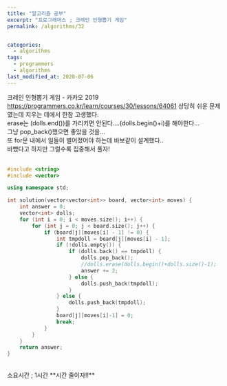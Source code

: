 ```yaml
---
title: "알고리즘 공부"
excerpt: "프로그래머스 ; 크레인 인형뽑기 게임"
permalink: /algorithms/32


categories:
  - algorithms
tags:
  - programmers
  - algorithms
last_modified_at: 2020-07-06
---
```

크레인 인형뽑기 게임 - 카카오 2019  
<https://programmers.co.kr/learn/courses/30/lessons/64061>
상당히 쉬운 문제였는데 지우는 데에서 한참 고생했다.  
erase는 (dolls.end())를 가리키면 안된다....(dolls.begin()+i)를 해야한다...  
그냥 pop_back()했으면 좋았을 것을...  
또 for문 내에서 일들이 벌어졌어야 하는데 바보같이 설계했다..  
바빴다고 하지만 그럴수록 집중해서 풀자!  
<br>
```cpp
#include <string>
#include <vector>

using namespace std;

int solution(vector<vector<int>> board, vector<int> moves) {
    int answer = 0;
    vector<int> dolls;
    for (int i = 0; i < moves.size(); i++) {
        for (int j = 0; j < board.size(); j++) {
            if (board[j][moves[i] - 1] != 0) {
                int tmpdoll = board[j][moves[i] - 1];
                if (!dolls.empty()) {
                    if (dolls.back() == tmpdoll) {
                        dolls.pop_back();
                        //dolls.erase(dolls.begin()+dolls.size()-1);
                        answer += 2;
                    } else {
                        dolls.push_back(tmpdoll);
                    }
                } else {
                    dolls.push_back(tmpdoll);
                }
                board[j][moves[i]-1] = 0;
                break;
            }
        }
    }
    return answer;
}
```
<br>
소요시간 ; 1시간
**시간 줄이자!!**